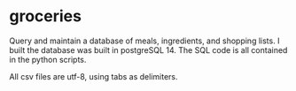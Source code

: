 # groceries
Query and maintain a database of meals, ingredients, and shopping lists.
I built the database was built in postgreSQL 14.
The SQL code is all contained in the python scripts.

All csv files are utf-8, using tabs as delimiters.

